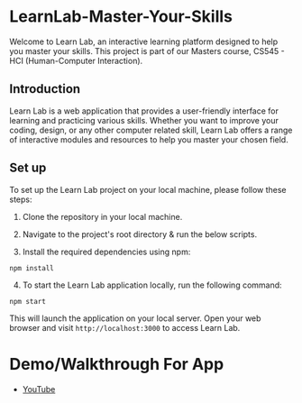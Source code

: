 # LearnLab-Master-Your-Skills

Welcome to Learn Lab, an interactive learning platform designed to help you master your skills. This project is part of our Masters course, CS545 - HCI (Human-Computer Interaction).

## Introduction
Learn Lab is a web application that provides a user-friendly interface for learning and practicing various skills. Whether you want to improve your coding, design, or any other computer related skill, Learn Lab offers a range of interactive modules and resources to help you master your chosen field.

## Set up

To set up the Learn Lab project on your local machine, please follow these steps:

1. Clone the repository in your local machine.

2. Navigate to the project's root directory & run the below scripts.

3. Install the required dependencies using npm:

```
npm install
```

4. To start the Learn Lab application locally, run the following command:

```
npm start
```
This will launch the application on your local server. Open your web browser and visit ```http://localhost:3000``` to access Learn Lab.

# Demo/Walkthrough For App

- [YouTube](https://youtu.be/dEOEWpP1yt0)
